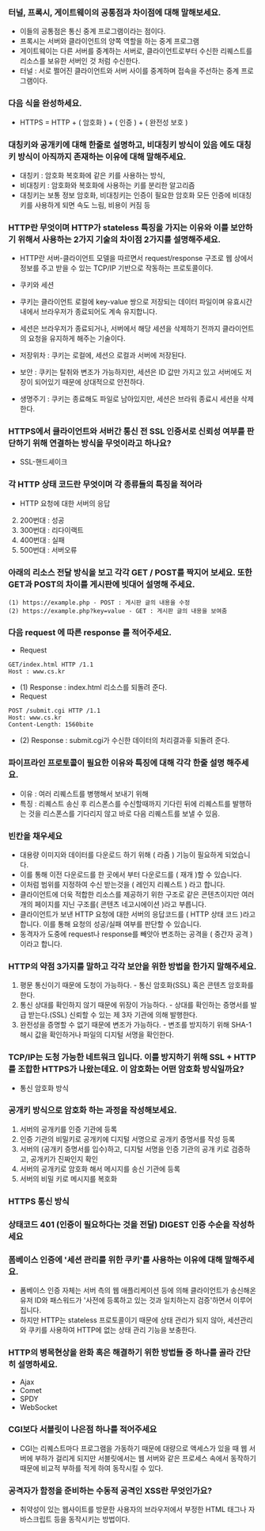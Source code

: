 ### 터널, 프록시, 게이트웨이의 공통점과 차이점에 대해 말해보세요.
- 이들의 공통점은 통신 중계 프로그램이라는 점이다.
- 프록시는 서버와 클라이언트의 양쪽 역할을 하는 중계 프로그램
- 게이트웨이는 다른 서버를 중계하는 서버로, 클라이언트로부터 수신한 리퀘스트를 리소스를 보유한 서버인 것 처럼 수신한다.
- 터널 : 서로 쩔어진 클라이언트와 서버 사이를 중계하며 접속을 주선하는 중계 프로그램이다.

### 다음 식을 완성하세요.
- HTTPS = HTTP + ( 암호화 ) + ( 인증 ) + ( 완전성 보호 )

### 대칭키와 공개키에 대해 한줄로 설명하고, 비대칭키 방식이 있음 에도 대칭키 방식이 아직까지 존재하는 이유에 대해 말해주세요.
- 대칭키 : 암호화 복호화에 같은 키를 사용하는 방식,
- 비대칭키 : 암호화와 복호화에 사용하는 키를 분리한 알고리즘
- 대칭키는 보통 정보 암호화, 비대칭키는 인증이 필요한 암호화 모든 인증에 비대칭 키를 사용하게 되면 속도 느림, 비용이 커짐 등

### HTTP란 무엇이며 HTTP가 stateless 특징을 가지는 이유와 이를 보안하기 위해서 사용하는 2가지 기술의 차이점 2가지를 설명해주세요.
- HTTP란 서버-클라이언트 모델을 따르면서 request/response 구조로 웹 상에서 정보를 주고 받을 수 있는 TCP/IP 기반으로 작동하는 프로토콜이다.
- 쿠키와 세션
- 쿠키는 클라이언트 로컬에 key-value 쌍으로 저장되는 데이터 파일이며 유효시간 내에서 브라우저가 종료되어도 계속 유지합니다.
- 세션은 브라우저가 종료되거나, 서버에서 해당 세션을 삭제하기 전까지 클라이언트의 요청을 유지하게 해주는 기술이다.

- 저장위차 : 쿠키는 로컬에, 세션으 로컬과 서버에 저장된다.
- 보안 : 쿠키는 탈취와 변조가 가능하지만, 세션은 ID 값만 가지고 있고 서버에도 저장이 되어있기 때문에 상대적으로 안전하다.
- 생명주기 : 쿠키는 종료해도 파일로 남아있지만, 세션은 브라워 종료시 세션을 삭제 한다.


### HTTPS에서 클라이언트와 서버간 통신 전 SSL 인증서로 신뢰성 여부를 판단하기 위해 연결하는 방식을 무엇이라고 하나요?
- SSL-핸드셰이크

### 각 HTTP 상태 코드란 무엇이며 각 종류들의 특징을 적어라
- HTTP 요청에 대한 서버의 응답
2. 200번대 : 성공
3. 300번대 : 리다이랙트
4. 400번대 : 실패 
5. 500번대 : 서버오류

### 아래의 리소스 전달 방식을 보고 각각 GET / POST를 짝지어 보세요. 또한 GET과 POST의 차이를 게시판에 빗대어 설명해 주세요.
~~~
(1) https://example.php - POST : 게시판 글의 내용을 수정
(2) https://example.php?key=value - GET : 게시판 글의 내용을 보여줌
~~~

### 다음 request 에 따른 response 를 적어주세요.
- Request
~~~
GET/index.html HTTP /1.1
Host : www.cs.kr
~~~
- (1) Response : index.html 리소스를 되돌려 준다.
- Request
~~~
POST /submit.cgi HTTP /1.1
Host: www.cs.kr
Content-Length: 1560bite
~~~
- (2) Response : submit.cgi가 수신한 데이터의 처리결과흫 되돌려 준다.


### 파이프라인 프로토콜이 필요한 이유와 특징에 대해 각각 한줄 설명 해주세요.
- 이유 : 여러 리퀘스트를 병행해서 보내기 위해
- 특징 : 리퀘스트 송신 후 리스폰스를 수신할때까지 기다린 뒤에 리퀘스트를 발행하는 것을 리스폰스를 기다리지 않고 바로 다음 리퀘스트를 보낼 수 있음.

<!-- ### 콘텐츠 코딩과 청크 전송 코딩의 차이점을 말하고 본인이 생각하기에 괜찮은 방법을 선택하여 이유를 한줄로 서술하세요.
- 콘텐츠 코딩 : 큰 데이터를 압축하여 전송
- 청크 전송 코딩 : 큰 데이터의 엔티티 바디를 분할하여 전송 -->

### 빈칸을 채우세요
- 대용량 이미지와 데이터를 다운로드 하기 위해 ( 라줌 ) 기능이 필요하게 되었습니다.
- 이를 통해 이전 다운로드를 한 곳에서 부터 다운로드를 ( 재개 )할 수 있습니다.
- 이처럼 범위를 지정하여 수신 받는것을 ( 레인지 리퀘스트 ) 라고 합니다.
- 클라이언트에 더욱 적합한 리소스를 제공하기 위한 구조로 같은 콘텐츠이지만 여러개의 페이지를 지닌 구조를( 콘텐츠 네고시에이션 )라고 부릅니다.
- 클라이언트가 보낸 HTTP 요청에 대한 서버의 응답코드를 ( HTTP 상태 코드 )라고 합니다. 이를 통해 요청의 성공/실패 여부를 판단할 수 있습니다.
- 동격자가 도중에 request나 response를 빼앗아 변조하는 공격을 ( 중간자 공격 )이라고 합니다.

### HTTP의 약점 3가지를 말하고 각각 보안을 위한 방법을 한가지 말해주세요.
1. 평문 통신이기 때문에 도청이 가능하다. - 통신 암호화(SSL) 혹은 콘텐츠 암호화를 한다. 
2. 통신 상대를 확인하지 않기 때문에 위장이 가능하다. - 상대를 확인하는 증명서를 발급 받는다.(SSL) 신뢰할 수 있는 제 3자 기관에 의해 발행한다.
3. 완전성을 증명할 수 없기 때문에 변조가 가능하다. - 변조를 방지하기 위해 SHA-1 해시 값을 확인하거나 파일의 디지털 서명을 확인한다.

### TCP/IP는 도청 가능한 네트워크 입니다. 이를 방지하기 위해 SSL + HTTP 를 조합한 HTTPS가 나왔는데요. 이 암호화는 어떤 암호화 방식일까요?
- 통신 암호화 방식

### 공개키 방식으로 암호화 하는 과정을 작성해보세요.
1. 서버의 공개키를 인증 기관에 등록
2. 인증 기관의 비밀키로 공개키에 디지털 서명으로 공개키 증명서를 작성 등록
3. 서버의 (공개키 증명서를 입수)하고, 디지털 서명을 인증 기관의 공개 키로 검증하고, 공개키가 진짜인지 확인
4. 서버의 공개키로 암호화 해서 메시지를 송신 기관에 등록
5. 서버의 비밀 키로 메시지를 복호화

### HTTPS 통신 방식

### 상태코드 401 (인증이 필요하다는 것을 전달) DIGEST 인증 수순을 작성하세요

### 폼베이스 인증에 '세션 관리를 위한 쿠키'를 사용하는 이유에 대해 말해주세요.
- 폼베이스 인증 자체는 서버 측의 웹 애플리케이션 등에 의해 클라이언트가 송신해온 유저 ID와 패스워드가 '사전에 등록하고 있는 것과 일치하는지 검증'하면서 이루어집니다.
- 하지만 HTTP는 stateless 프로토콜이기 때문에 상태 관리가 되지 않아, 세션관리와 쿠키를 사용하여 HTTP에 없는 상태 관리 기능을 보충한다.

### HTTP의 병목현상을 완화 혹은 해결하기 위한 방법들 중 하나를 골라 간단히 설명하세요.
- Ajax
- Comet
- SPDY
- WebSocket

### CGI보다 서블릿이 나은점 하나를 적어주세요
- CGI는 리퀘스트마다 프로그램을 가동하기 때문에 대량으로 액세스가 있을 때 웹 서버에 부하가 걸리게 되지만 서블릿에서는 웹 서버와 같은 프로세스 속에서 동작하기 때문에 비교적 부하를 적게 하여 동작시킬 수 있다.

### 공격자가 함정을 준비하는 수동적 공격인 XSS란 무엇인가요?
- 취약성이 있는 웹사이트를 방문한 사용자의 브라우저에서 부정한 HTML 태그나 자바스크립트 등을 동작시키는 방법이다.
